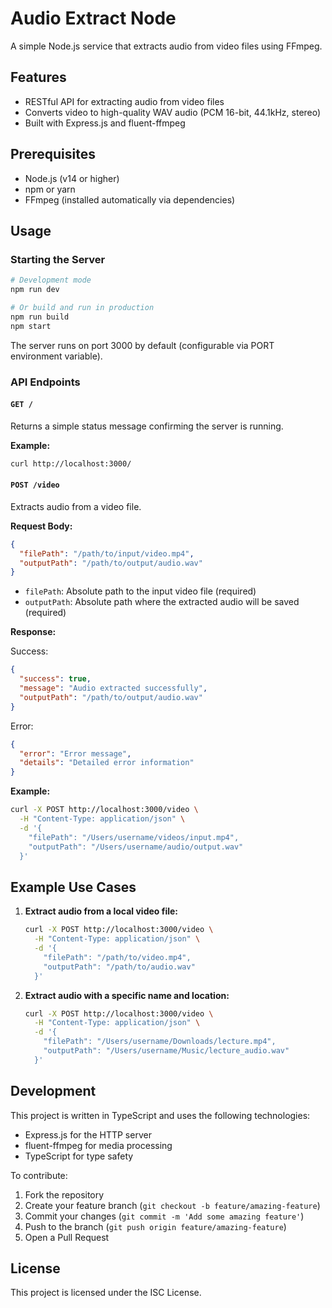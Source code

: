 # Audio Extract Node

A simple Node.js service that extracts audio from video files using FFmpeg.

## Features

- RESTful API for extracting audio from video files
- Converts video to high-quality WAV audio (PCM 16-bit, 44.1kHz, stereo)
- Built with Express.js and fluent-ffmpeg

## Prerequisites

- Node.js (v14 or higher)
- npm or yarn
- FFmpeg (installed automatically via dependencies)

## Usage

### Starting the Server

```bash
# Development mode
npm run dev

# Or build and run in production
npm run build
npm start
```

The server runs on port 3000 by default (configurable via PORT environment variable).

### API Endpoints

#### `GET /`

Returns a simple status message confirming the server is running.

**Example:**

```bash
curl http://localhost:3000/
```

#### `POST /video`

Extracts audio from a video file.

**Request Body:**

```json
{
  "filePath": "/path/to/input/video.mp4",
  "outputPath": "/path/to/output/audio.wav"
}
```

- `filePath`: Absolute path to the input video file (required)
- `outputPath`: Absolute path where the extracted audio will be saved (required)

**Response:**

Success:

```json
{
  "success": true,
  "message": "Audio extracted successfully",
  "outputPath": "/path/to/output/audio.wav"
}
```

Error:

```json
{
  "error": "Error message",
  "details": "Detailed error information"
}
```

**Example:**

```bash
curl -X POST http://localhost:3000/video \
  -H "Content-Type: application/json" \
  -d '{
    "filePath": "/Users/username/videos/input.mp4",
    "outputPath": "/Users/username/audio/output.wav"
  }'
```

## Example Use Cases

1. **Extract audio from a local video file:**

   ```bash
   curl -X POST http://localhost:3000/video \
     -H "Content-Type: application/json" \
     -d '{
       "filePath": "/path/to/video.mp4",
       "outputPath": "/path/to/audio.wav"
     }'
   ```

2. **Extract audio with a specific name and location:**

   ```bash
   curl -X POST http://localhost:3000/video \
     -H "Content-Type: application/json" \
     -d '{
       "filePath": "/Users/username/Downloads/lecture.mp4",
       "outputPath": "/Users/username/Music/lecture_audio.wav"
     }'
   ```

## Development

This project is written in TypeScript and uses the following technologies:

- Express.js for the HTTP server
- fluent-ffmpeg for media processing
- TypeScript for type safety

To contribute:

1. Fork the repository
2. Create your feature branch (`git checkout -b feature/amazing-feature`)
3. Commit your changes (`git commit -m 'Add some amazing feature'`)
4. Push to the branch (`git push origin feature/amazing-feature`)
5. Open a Pull Request

## License

This project is licensed under the ISC License.
